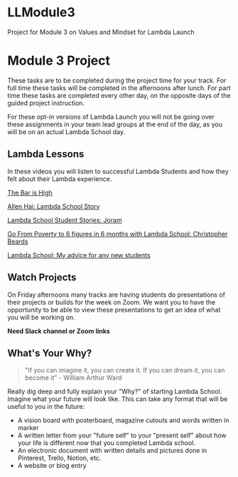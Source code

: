 # LLModule3
Project for Module 3 on Values and Mindset for Lambda Launch
# Module 3 Project

These tasks are to be completed during the project time for your track. For full time these tasks will be completed in the afternoons after lunch. For part time these tasks are completed every other day, on the opposite days of the guided project instruction.

For these opt-in versions of Lambda Launch you will not be going over these assignments in your team lead groups at the end of the day, as you will be on an actual Lambda School day. 

## Lambda Lessons
In these videos you will listen to successful Lambda Students and how they felt about their Lambda experience. 

[The Bar is High](https://drive.google.com/file/d/1iNbeEw601W_7IDTeLRxkuxnxRYRdbJoq/view)

[Allen Hai: Lambda School Story](https://www.youtube.com/watch?v=Bapw9VgzluI&feature=youtu.be&t=1380)

[Lambda School Student Stories: Joram](https://www.youtube.com/watch?v=DxvzGgOirr8)

[Go From Poverty to 6 figures in 6 months with Lambda School: Christopher Beards](https://www.youtube.com/watch?v=NnujqB66xBo)

[Lambda School: My advice for any new students](https://www.youtube.com/watch?v=2sV1H6uwBlc)


## Watch Projects
On Friday afternoons many tracks are having students do presentations of their projects or builds for the week on Zoom. We want you to have the opportunity to be able to view these presentations to get an idea of what you will be working on. 

**Need Slack channel or Zoom links**



## What's Your Why?
> "If you can imagine it, you can create it. If you can dream it, you can become it" - William Arthur Ward


Really dig deep and fully explain your "Why?" of starting Lambda School. Imagine what your future will look like.  This can take any format that will be useful to you in the future:
 
- A vision board with posterboard, magazine cutouts and words written in marker
- A written letter from your "future self" to your "present self" about how your life is different now that you completed Lambda school. 
- An electronic document with written details and pictures done in Pinterest, Trello, Notion, etc.
- A website or blog entry
